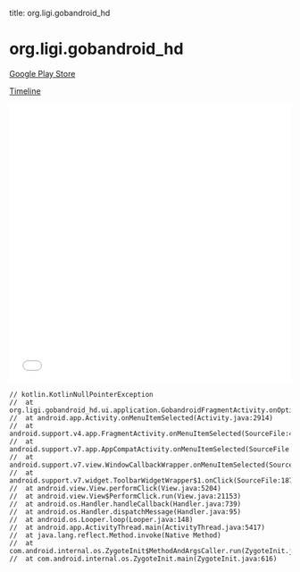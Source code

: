 title: org.ligi.gobandroid_hd

# org.ligi.gobandroid_hd

[Google Play Store](https://play.google.com/store/apps/details?id=org.ligi.gobandroid_hd)

[Timeline](./vis-timeline.html)

<iframe src="./vis-timeline.html" width="100%" height="500px" style="border:none;"></iframe>

```
// kotlin.KotlinNullPointerException
// 	at org.ligi.gobandroid_hd.ui.application.GobandroidFragmentActivity.onOptionsItemSelected(SourceFile:113)
// 	at android.app.Activity.onMenuItemSelected(Activity.java:2914)
// 	at android.support.v4.app.FragmentActivity.onMenuItemSelected(SourceFile:408)
// 	at android.support.v7.app.AppCompatActivity.onMenuItemSelected(SourceFile:195)
// 	at android.support.v7.view.WindowCallbackWrapper.onMenuItemSelected(SourceFile:113)
// 	at android.support.v7.widget.ToolbarWidgetWrapper$1.onClick(SourceFile:187)
// 	at android.view.View.performClick(View.java:5204)
// 	at android.view.View$PerformClick.run(View.java:21153)
// 	at android.os.Handler.handleCallback(Handler.java:739)
// 	at android.os.Handler.dispatchMessage(Handler.java:95)
// 	at android.os.Looper.loop(Looper.java:148)
// 	at android.app.ActivityThread.main(ActivityThread.java:5417)
// 	at java.lang.reflect.Method.invoke(Native Method)
// 	at com.android.internal.os.ZygoteInit$MethodAndArgsCaller.run(ZygoteInit.java:726)
// 	at com.android.internal.os.ZygoteInit.main(ZygoteInit.java:616)

```



